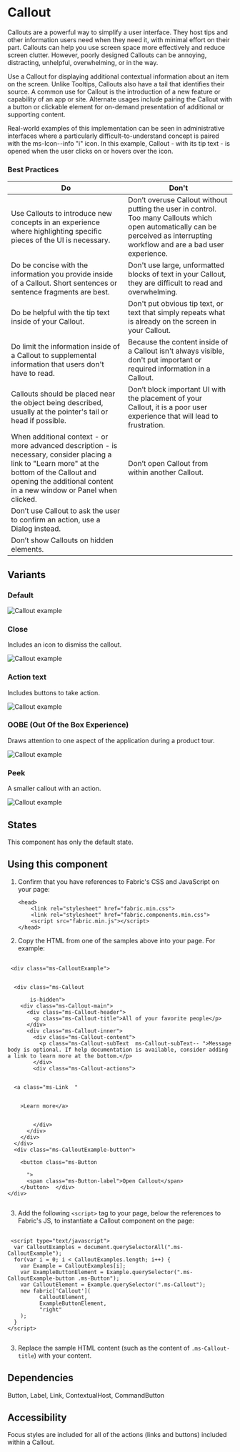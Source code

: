 # Callout
Callouts are a powerful way to simplify a user interface. They host tips and other information users need when they need it, with minimal effort on their part. Callouts can help you use screen space more effectively and reduce screen clutter. However, poorly designed Callouts can be annoying, distracting, unhelpful, overwhelming, or in the way. 

Use a Callout for displaying additional contextual information about an item on the screen. Unlike Tooltips, Callouts also have a tail that identifies their source. A common use for Callout is the introduction of a new feature or capability of an app or site. Alternate usages include pairing the Callout with a button or clickable element for on-demand presentation of additional or supporting content. 

Real-world examples of this implementation can be seen in administrative interfaces where a particularly difficult-to-understand concept is paired with the ms-Icon--info "i" icon. In this example, Callout - with its tip text - is opened when the user clicks on or hovers over the icon.

### Best Practices
Do | Don't
--- | ---
Use Callouts to introduce new concepts in an experience where highlighting specific pieces of the UI is necessary. | Don’t overuse Callout without putting the user in control. Too many Callouts which open automatically can be perceived as interrupting workflow and are a bad user experience. 
Do be concise with the information you provide inside of a Callout. Short sentences or sentence fragments are best. | Don't use large, unformatted blocks of text in your Callout, they are difficult to read and overwhelming.
Do be helpful with the tip text inside of your Callout. | Don't put obvious tip text, or text that simply repeats what is already on the screen in your Callout.
Do limit the information inside of a Callout to supplemental information that users don't have to read. | Because the content inside of a Callout isn't always visible, don't put important or required information in a Callout. 
Callouts should be placed near the object being described, usually at the pointer's tail or head if possible. | Don’t block important UI with the placement of your Callout, it is a poor user experience that will lead to frustration.
When additional context - or more advanced description - is necessary, consider placing a link to "Learn more" at the bottom of the Callout and opening the additional content in a new window or Panel when clicked. | Don’t open Callout from within another Callout.
 | Don’t use Callout to ask the user to confirm an action, use a Dialog instead.
 | Don’t show Callouts on hidden elements.

## Variants

### Default


![Callout example](https://raw.githubusercontent.com/OfficeDev/office-ui-fabric-js/master/ghdocs/component_images/Callout-default.png)



### Close
Includes an icon to dismiss the callout.



![Callout example](https://raw.githubusercontent.com/OfficeDev/office-ui-fabric-js/master/ghdocs/component_images/Callout-close.png)


### Action text
Includes buttons to take action.



![Callout example](https://raw.githubusercontent.com/OfficeDev/office-ui-fabric-js/master/ghdocs/component_images/Callout-action.png)


### OOBE (Out Of the Box Experience)
Draws attention to one aspect of the application during a product tour.



![Callout example](https://raw.githubusercontent.com/OfficeDev/office-ui-fabric-js/master/ghdocs/component_images/Callout-oobe.png)


### Peek
A smaller callout with an action.



![Callout example](https://raw.githubusercontent.com/OfficeDev/office-ui-fabric-js/master/ghdocs/component_images/Callout-peek.png)


## States
This component has only the default state.

## Using this component
1. Confirm that you have references to Fabric's CSS and JavaScript on your page:
    ```
    <head>
        <link rel="stylesheet" href="fabric.min.css">
        <link rel="stylesheet" href="fabric.components.min.css">
        <script src="fabric.min.js"></script>
    </head>
    ```
2. Copy the HTML from one of the samples above into your page. For example:

<pre>
    <code>
 &lt;div class&#x3D;&quot;ms-CalloutExample&quot;&gt;  
  
  
  &lt;div class&#x3D;&quot;ms-Callout 
       
       is-hidden&quot;&gt;
    &lt;div class&#x3D;&quot;ms-Callout-main&quot;&gt;
      &lt;div class&#x3D;&quot;ms-Callout-header&quot;&gt;
        &lt;p class&#x3D;&quot;ms-Callout-title&quot;&gt;All of your favorite people&lt;/p&gt;
      &lt;/div&gt;
      &lt;div class&#x3D;&quot;ms-Callout-inner&quot;&gt;
        &lt;div class&#x3D;&quot;ms-Callout-content&quot;&gt;
          &lt;p class&#x3D;&quot;ms-Callout-subText  ms-Callout-subText-- &quot;&gt;Message body is optional. If help documentation is available, consider adding a link to learn more at the bottom.&lt;/p&gt;
        &lt;/div&gt;
        &lt;div class&#x3D;&quot;ms-Callout-actions&quot;&gt;
              
  
  &lt;a class&#x3D;&quot;ms-Link  &quot; 
     
     
    &gt;Learn more&lt;/a&gt;
  
  
        &lt;/div&gt;
      &lt;/div&gt;     
    &lt;/div&gt;
  &lt;/div&gt;
  &lt;div class&#x3D;&quot;ms-CalloutExample-button&quot;&gt;
    
    &lt;button class&#x3D;&quot;ms-Button 
      
      &quot;&gt;
      &lt;span class&#x3D;&quot;ms-Button-label&quot;&gt;Open Callout&lt;/span&gt;
    &lt;/button&gt;  &lt;/div&gt;
&lt;/div&gt;
    </code>
</pre>

3. Add the following `<script>` tag to your page, below the references to Fabric's JS, to instantiate a Callout component on the page:

<pre>
    <code>
 &lt;script type&#x3D;&quot;text/javascript&quot;&gt;
  var CalloutExamples &#x3D; document.querySelectorAll(&quot;.ms-CalloutExample&quot;);
  for(var i &#x3D; 0; i &lt; CalloutExamples.length; i++) {
    var Example &#x3D; CalloutExamples[i];
    var ExampleButtonElement &#x3D; Example.querySelector(&quot;.ms-CalloutExample-button .ms-Button&quot;);
    var CalloutElement &#x3D; Example.querySelector(&quot;.ms-Callout&quot;);
    new fabric[&#x27;Callout&#x27;](
          CalloutElement, 
          ExampleButtonElement,
          &quot;right&quot;
    );
  }
&lt;/script&gt;
    </code>
</pre>

3. Replace the sample HTML content (such as the content of `.ms-Callout-title`) with your content.

## Dependencies
Button, Label, Link, ContextualHost, CommandButton

## Accessibility
Focus styles are included for all of the actions (links and buttons) included within a Callout.


<script type="text/javascript">
  var CalloutExamples = document.querySelectorAll(".ms-CalloutExample");
  for(var i = 0; i < CalloutExamples.length; i++) {
    var Example = CalloutExamples[i];
    var ExampleButtonElement = Example.querySelector(".ms-CalloutExample-button .ms-Button");
    var CalloutElement = Example.querySelector(".ms-Callout");
    new fabric['Callout'](
          CalloutElement, 
          ExampleButtonElement,
          "right"
    );
  }
</script>
